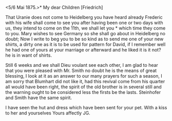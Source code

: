  <5/6 Mai 1875.>*
My dear Children [Friedrich]

That Uranie does not come to Heidelberg you have heard already Frederic with his wife shall come to see you after having been one or two days with us, they intend to come on the 11th, we shall let you <determine>* which time they come to you. Mary wishes to see Germany so she shall go about in Heidelberg no doubt; Now I write to beg you to be so kind as to send me one of your new shirts, a dirty one as it is to be used for pattern for David, if I remember well he had one of yours at your marriage or afterward and he liked it is it not? he is in want of shirts.

Still 6 weeks and we shall Dieu voulant see each other, I am glad to hear that you were pleased with Mr. Smith no doubt he is the means of great blessing, I look at it as an answer to our many prayers for such a season, I am sorry that Blumhart did not like it, had this revival come from his quarter all would have been right, the spirit of the old brother is in several still and the warning ought to be considered less the firsts be the lasts. Steinhofer and Smith have the same spirit.

I have seen the hut and dress which have been sent for your pet. With a kiss to her and yourselves
 Yours affectly JG.
